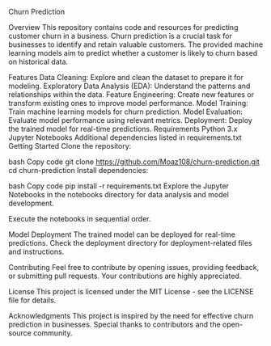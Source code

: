 Churn Prediction

Overview
This repository contains code and resources for predicting customer churn in a business. Churn prediction is a crucial task for businesses to identify and retain valuable customers. The provided machine learning models aim to predict whether a customer is likely to churn based on historical data.

Features
Data Cleaning: Explore and clean the dataset to prepare it for modeling.
Exploratory Data Analysis (EDA): Understand the patterns and relationships within the data.
Feature Engineering: Create new features or transform existing ones to improve model performance.
Model Training: Train machine learning models for churn prediction.
Model Evaluation: Evaluate model performance using relevant metrics.
Deployment: Deploy the trained model for real-time predictions.
Requirements
Python 3.x
Jupyter Notebooks
Additional dependencies listed in requirements.txt
Getting Started
Clone the repository:

bash
Copy code
git clone https://github.com/Moaz108/churn-prediction.git
cd churn-prediction
Install dependencies:

bash
Copy code
pip install -r requirements.txt
Explore the Jupyter Notebooks in the notebooks directory for data analysis and model development.

Execute the notebooks in sequential order.

Model Deployment
The trained model can be deployed for real-time predictions. Check the deployment directory for deployment-related files and instructions.

Contributing
Feel free to contribute by opening issues, providing feedback, or submitting pull requests. Your contributions are highly appreciated.

License
This project is licensed under the MIT License - see the LICENSE file for details.

Acknowledgments
This project is inspired by the need for effective churn prediction in businesses.
Special thanks to contributors and the open-source community.
